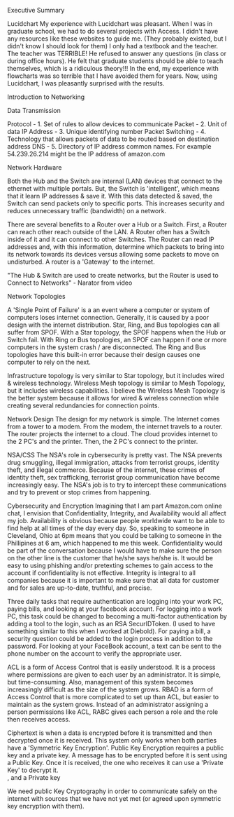 Executive Summary

Lucidchart
My experience with Lucidchart was pleasant.  When I was in graduate school, we had to do several projects with Access.  I didn't have any resources like these websites to guide me. (They probably existed, but I didn't know I should look for them)  I only had a textbook and the teacher.  The teacher was TERRIBLE!  He refused to answer any questions (in class or during office hours).  He felt that graduate students should be able to teach themselves, which is a ridiculous theory!!!  In the end, my experience with flowcharts was so terrible that I have avoided them for years.  Now, using Lucidchart, I was pleasantly surprised with the results. 

Introduction to Networking

Data Transmission

Protocol          - 1. Set of rules to allow devices to communicate 
Packet            - 2. Unit of data 
IP Address        - 3. Unique identifying number 
Packet Switching  - 4. Technology that allows packets of data to be routed based on destination address 
DNS               - 5. Directory of IP address common names.  For example 54.239.26.214 might be the IP address of amazon.com


Network Hardware

Both the Hub and the Switch are internal (LAN) devices that connect to the ethernet with multiple portals.  But, the Switch is 'intelligent', which means that it learn IP addresses & save it.  With this data detected & saved, the Switch can send packets only to specific ports.  This increases security and reduces unnecessary traffic (bandwidth) on a network.  

There are several benefits to a Router over a Hub or a Switch.  First, a Router can reach other reach outside of the LAN.  A Router often has a Switch inside of it and it can connect to other Switches.  The Router can read IP addresses and, with this information, determine which packets to bring into its network towards its devices versus allowing some packets to move on undisturbed.  A router is a 'Gateway' to the internet.  

"The Hub & Switch are used to create networks, but the Router is used to Connect to Networks" - Narator from video

Network Topologies

A 'Single Point of Failure' is a an event where a computer or system of computers loses internet connection.  Generally, it is caused by a poor design with the internet distribution.  Star, Ring, and Bus topologies can all suffer from SPOF.  With a Star topology, the SPOF happens when the Hub or Switch fail.  With Ring or Bus topologies, an SPOF can happen if one or more computers in the system crash / are disconnected.  The Ring and Bus topologies have this built-in error because their design causes one computer to rely on the next. 

Infrastructure topology is very similar to Star topology, but it includes wired & wireless technology.  Wireless Mesh topology is similar to Mesh Topology, but it includes wireless capabilities.  I believe the Wireless Mesh Topology is the better system because it allows for wired & wireless connection while creating several redundancies for connection points. 

Network Design
The design for my network is simple.  The Internet comes from a tower to a modem.  From the modem, the internet travels to a router.  The router projects the internet to a cloud.  The cloud provides internet to the 2 PC's and the printer.  Then, the 2 PC's connect to the printer. 

NSA/CSS
The NSA's role in cybersecurity is pretty vast.  The NSA prevents drug smuggling, illegal immigration, attacks from terrorist groups, identity theft, and illegal commerce.  Because of the internet, these crimes of identity theft, sex trafficking, terrorist group communication have become increasingly easy.  The NSA's job is to try to intercept these communications and try to prevent or stop crimes from happening.  

Cybersecurity and Encryption
Imagining that I am part Amazon.com online chat, I envision that Confidentiality, Integrity, and Availability would all affect my job.  Availability is obvious because people worldwide want to be able to find help at all times of the day every day.  So, speaking to someone in Cleveland, Ohio at 6pm means that you could be talking to someone in the Phillipines at 6 am, which happened to me this week.  Confidentiality would be part of the conversation because I would have to make sure the person on the other line is the customer that he/she says he/she is.  It would be easy to using phishing and/or pretexting schemes to gain access to the account if confidentiality is not effective.  Integrity is integral to all companies because it is important to make sure that all data for customer and for sales are up-to-date, truthful, and precise. 

Three daily tasks that require authentication are logging into your work PC, paying bills, and looking at your facebook account.  For logging into a work PC, this task could be changed to becoming a multi-factor authentication by adding a tool to the login, such as an RSA SecurIDToken.  (I used to have something similar to this when I worked at Diebold).  For paying a bill, a security question could be added to the login process in addition to the password. For looking at your FaceBook account, a text can be sent to the phone number on the account to verify the appropriate user. 

ACL is a form of Access Control that is easily understood.  It is a process where permissions are given to each user by an administrator.  It is simple, but time-consuming.  Also, management of this system becomes increasingly difficult as the size of the system grows.  RBAD is a form of Access Control that is more complicated to set up than ACL, but easier to maintain as the system grows.  Instead of an administrator assigning a person permissions like ACL, RABC gives each person a role and the role then receives access. 

Ciphertext is when a data is encrypted before it is transmitted and then decrypted once it is received.  This system only works when both parties have a 'Symmetric Key Encryption'.  Public Key Encryption requires a public key and a private key.  A message has to be encrypted before it is sent using a Public Key.  Once it is received, the one who receives it can use a 'Private Key' to decrypt it.  
, and a Private key

We need public Key Cryptography in order to communicate safely on the internet with sources that we have not yet met (or agreed upon symmetric key encryption with them). 
